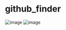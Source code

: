 # github_finder
![image](https://github.com/eunv/github_finder/assets/107538112/21230661-95dc-4750-9dd3-f31eba89197b)
![image](https://github.com/eunv/github_finder/assets/107538112/3ed290b6-ce8e-47de-a75d-4a89732fa819)
